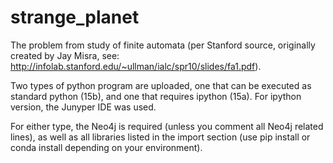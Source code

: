 # strange_planet
The problem from study of finite automata (per Stanford source, originally created by Jay Misra, see: http://infolab.stanford.edu/~ullman/ialc/spr10/slides/fa1.pdf).

Two types of python program are uploaded, one that can be executed as standard python (15b), and one that requires ipython (15a).
For ipython version, the Junyper IDE was used. 

For either type, the Neo4j is required (unless you comment all Neo4j related lines), as well as all libraries listed in the import section (use pip install <lib> or conda install <lib> depending on your environment).
